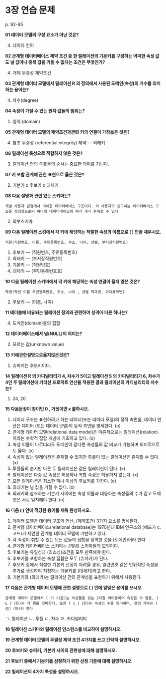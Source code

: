 # 3장 연습 문제

p. 92-95

**01 데이터 모델의 구성 요소가 아닌 것온?**

4. 데이터 언어

**02 관계형 데이터베이스 제약 조건 중 한 릴레이션의 기본키를 구성하는 어떠한 속성 값도 널 값이나 중복 값을 가질 수 없다는 조건은 무엇인가?**

4. 개체 무결성 제약조건

**03 관계형 데이터 모델에서 릴레이선 R 의 정의에셔 사용된 도메인(속성)의 개수를 의미하는 용어는?**

4. 차수(degree)

**04 속성이 가질 수 있는 원자 값들의 범위는?**

1. 영역 (domain)

**05 관계형 데이터 모델의 제약조건과관련 키의 연결이 가장옳은 것은?**

4. 참조 무결성 (referential integrity) 제약 — 외래키

**06 릴레이선 특성으로 적합하지 않은 것은?**

3. 릴레이션 안의 투플들의 순서는 중요한 의미를 지닌다.

**07 키 포함 관계에 관한 표현으로 옳은 것은?**

2. 기본키 c 후보키 c 대체키

**08 다음 설명과 관련 있는 스키마는?**

`개별 사용자 관점에서 이해한 데이터베이스 구조이다. 각 사용자가 요구하는 데이터베이스 구조를 정의함으로써 하나의 데이터베이스에 여러 개가 존재할 수 있다`

2. 외부스키마

**09 다음 릴레이션 스킹에서 각 키에 해당하는 적절한 속성의 이름으로 ( ) 안을 채우시오.**

`직원(직원번호, 이름, 주민등록번호, 주소, 나이, 성별, 부서장직원번호)`

1. 후보키 — (직원번호, 주민등록번호)
2. 외래키 — (부서장직원번호)
3. 기본키 — (직원번호)
4. 대체키 — (주민등록번호호)

**10 다음 릴레이션 스키마에셔 각 키에 해당하는 속성 연결이 옳지 않은 것은?**

`학생(학번 이름 주민등록번호, 주소, 나이 , 성별 학과명, 과대표학번)`

2. 후보키 — (이름, 나이)

**11 테이블에 비유되는 릴레이션 정의와 관련하여 성격아 다른 하나는?**

4. 도메인(domain)들의 집합

**12 데이터베이스에셔 널(NULL)의 의미는?**

2. 모르는 값(unknown value)

**13 키에관한설명으로옳지않은것은?**

1. 슈퍼키는 후보키이다.

**14 릴레이션 R 의 카디널리티가 4, 차수가 5이고 릴레이션 S 의 카디널리티가 6, 차수가 4인 두 릴레이션에 카티션 프로덕트 연산율 적용한 결과 릴레이션의 카디널리티와 차수는?**

1. 24, 20

**15 다음문장이 참이먼 0 , 거짓이면 x 를하시오.**

1. 데이터 구조는 표현하려고 하는 데이터(또는 데이터 모델)의 정적 측면을, 데이터 연산은 데이터 (또는 데이터 모델)의 동적 측면을 명세한다. (o)
2. 관계형 데이터 모델(relational data model)은 이론적으로는 릴레이션(relation) 이라는 수학적 집합 개념에 기초하고 있다. (o)
3. 속성 이름이 다르더라도 도메인이 같다면 속성들의 값 비교가 가능하며 의미적으로도 옳다. (x)
4. 속성이 없는 릴레이션은 존재할 수 있지만 투플이 없는 릴레이션은 존재할 수 없다. (x)
5. 투플들의 순서만 다른 두 릴레이션은 같은 릴레이션이 된다. (x)
6. 릴레이션은 다중 값 속성은 허용하나 복합 속성은 허용하지 않는다. (x)
7. 모든 릴레이션은 최소한 하나 이상의 후보키를 가진다. (o)
8. 외래키는 널 값을 가질 수 없다. (x)
9. 외래키와 참조하는 기본키 사이에는 속성 이름과 대응하는 속성들의 수가 같고 도메인은 서로 일치해야 한다. (o)

**16 다음 ( ) 안에 적당한 용어를 채워 완성하시오.**

1. 데이터 모델은 데이터 구조와 연산, (제약조건) 3가지 요소를 명세한다.
2. 관계형 데이터베이스(relational database)는 1970년대 IBM 연구소의 (에드가 c.코드)가 제안한 관계형 데이터 모델에 기반하고 있다.
3. 각 속성이 취할 수 있는 모든 값들의 집합을 정의한 것을 (도메인)이라 한다.
4. 관계형 데이터베이스 스키마는 (개념) 스키마들의 모임이다.
5. 후보키는 유일성과 (최소성)조건을 모두 만족해야 한다.
6. 후보키를 포함하는 속성 집합은 모두 (슈퍼키)가 된다.
7. 후보키 중에서 적절한 기본키 선정이 어려울 경우, 일련번호 같은 인위적인 속성을 추가로 생성하여 지정하는 기본키를 (대체키)라고 한다.
8. 기본키와 (외래키)는 릴레이션 간의 관계성을 표현하기 위해서 사용된다.

**17 다음은 관계형 데이터 모뎀에 관한 설명으로 ( ) 안에 알맞은 용어를 쓰시오.**

`관계형 데이터 모델에서 ( 기 )(은)는 속성들을 갖는 2차원 테이블이며 속성은 각 열을, ( L )（은)는 각 행을 의미한다. 또한 ( c )（은)는 속성의 수를 의미하며, 행의 개수는 ( 己)（이)라 한다`

ㄱ. 릴레이션
ㄴ. 투플
ㄷ. 차수
ㄹ. 카디널리티

**18 릴레이션 스키마와 릴레이션 인스턴스를 비교하여 설명하시오.**

**19 관계형 데이터 모델의 무결성 제약 조건 4가지를 쓰고 간략히 설명하시오.**

**20 후보키와 슈퍼키, 기본키 사이의 관련성에 대해 설명하시오.**

**21 후보키 중에서 기본키를 선정하기 위한 선정 기준에 대해 설명하시오.**

**22 릴레이션의 4가지 특성을 설명하시오.**

